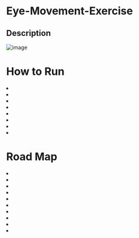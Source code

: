 # Eye-Movement-Exercise
## Description 
![image](https://user-images.githubusercontent.com/101611557/169732479-31187c46-0773-42d1-8ee4-f0bb4d61f9ca.png)

# How to Run
<li><li>
<li><li>
<li><li>
<li><li>

# Road Map 
<li><li>
<li><li>
<li><li>
<li><li>
<li><li>

